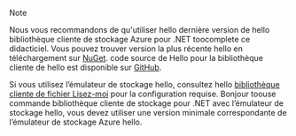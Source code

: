 > [!NOTE]
> Nous vous recommandons de qu'utiliser hello dernière version de hello bibliothèque cliente de stockage Azure pour .NET toocomplete ce didacticiel. Vous pouvez trouver version la plus récente hello en téléchargement sur [NuGet](https://www.nuget.org/packages/WindowsAzure.Storage/). code source de Hello pour la bibliothèque cliente de hello est disponible sur [GitHub](https://github.com/Azure/azure-storage-net).
> 
> Si vous utilisez l’émulateur de stockage hello, consultez hello [bibliothèque cliente de fichier Lisez-moi](https://github.com/Azure/azure-storage-net/blob/master/README.md) pour la configuration requise. Bonjour toouse commande bibliothèque cliente de stockage pour .NET avec l’émulateur de stockage hello, vous devez utiliser une version minimale correspondante de l’émulateur de stockage Azure hello.
> 
> 

